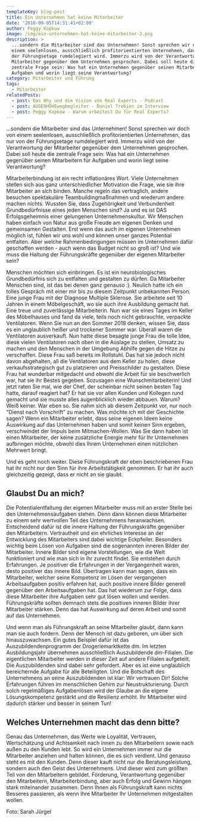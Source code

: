 ```yaml
---
templateKey: blog-post
title: Ein Unternehmen hat keine Mitarbeiter
date: '2018-09-05T14:31:41+02:00'
author: Peggy Kopkow
image: /img/ein-unternehmen-hat-keine-mitarbeiter-2.png
description: >
  ...sondern die Mitarbeiter sind das Unternehmen! Sonst sprechen wir doch von
  einem seelenlosen, ausschließlich profitorientierten Unternehmen, das nur von
  der Führungsetage rumdelegiert wird. Immerzu wird von der Verantwortung der
  Mitarbeiter gegenüber dem Unternehmen gesprochen. Dabei soll heute die
  zentrale Frage sein: Was hat ein Unternehmen gegenüber seinen Mitarbeitern für
  Aufgaben und worin liegt seine Verantwortung?
category: Mitarbeiter und Führung
tags:
  - Mitarbeiter
relatedPosts:
  - post: Das Why und die Vision von Real Experts - Podcast
  - post: AUGENHÖHEwegbegleiter - Daniel Trebien im Interview
  - post: Peggy Kopkow - Warum arbeitest Du für Real Experts?
---
```

...sondern die Mitarbeiter sind das Unternehmen! Sonst sprechen wir doch von einem seelenlosen, ausschließlich profitorientierten Unternehmen, das nur von der Führungsetage rumdelegiert wird. Immerzu wird von der Verantwortung der Mitarbeiter gegenüber dem Unternehmen gesprochen. Dabei soll heute die zentrale Frage sein: Was hat ein Unternehmen gegenüber seinen Mitarbeitern für Aufgaben und worin liegt seine Verantwortung?

Mitarbeiterbindung ist ein recht inflationäres Wort. Viele Unternehmen stellen sich aus ganz unterschiedlicher Motivation die Frage, wie sie ihre Mitarbeiter an sich binden. Manche regeln das vertraglich, andere besuchen spektakuläre Teambuildingmaßnahmen und wiederum andere machen nichts. Wussten Sie, dass Zugehörigkeit und Verbundenheit Grundbedürfnisse eines jeden Menschen sind? Ja und es ist DAS Erfolgsgeheimnis einer gelungenen Unternehmenskultur. Wir Menschen haben einfach von Natur aus große Freude am eigenen Denken und gemeinsamen Gestalten. Erst wenn das auch im eigenen Unternehmen möglich ist, fühlen wir uns wohl und können unser ganzes Potential entfalten. Aber welche Rahmenbedingungen müssen im Unternehmen dafür geschaffen werden - auch wenn das Budget nicht so groß ist? Und wie muss die Haltung der Führungskräfte gegenüber der eigenen Mitarbeiter sein? 

Menschen möchten sich einbringen. Es ist ein neurobiologisches Grundbedürfnis sich zu entfalten und gestalten zu dürfen. Da Mitarbeiter Menschen sind, ist das bei denen ganz genauso :). Neulich hatte ich ein tolles Gespräch mit einer mir bis zu diesem Zeitpunkt unbekannten Person. Eine junge Frau mit der Diagnose Multiple Sklerose. Sie arbeitete seit 10 Jahren in einem Möbelgeschäft, wo sie auch ihre Ausbildung gemacht hat. Eine treue und zuverlässige Mitarbeiterin. Nun war sie eines Tages im Keller des Möbelhauses und fand da viele, teils noch nicht gebrauchte, verpackte Ventilatoren. Wenn Sie nun an den Sommer 2018 denken, wissen Sie, dass es ein unglaublich heißer und trockener Sommer war. Überall waren die Ventilatoren ausverkauft. Nun hatte diese besagte junge Frau die tolle Idee, diese vielen Ventilatoren nach oben in die Auslage zu stellen, Umsatz zu machen und den Menschen in der Umgebung Abhilfe gegen die Hitze zu verschaffen. Diese Frau saß bereits im Rollstuhl. Das hat sie jedoch nicht davon abgehalten, all die Ventilatoren aus dem Keller zu holen, diese verkaufsstrategisch gut zu platzieren und Preisschilder zu gestalten. Diese Frau hat wunderbar mitgedacht und obwohl die Arbeit für sie beschwerlich war, hat sie ihr Bestes gegeben. Sozusagen eine Wunschmitarbeiterin! Und jetzt raten Sie mal, wie der Chef, der scheinbar nicht seinen besten Tag hatte, darauf reagiert hat? Er hat sie vor allen Kunden und Kollegen rund gemacht und sie musste alles augenblicklich wieder abbauen. Warum? Weiß keiner. War eben so. Sie nahm sich ab diesem Zeitpunkt vor, nur noch “Dienst nach Vorschrift” zu machen. Was möchte ich mit der Geschichte sagen? Wenn ein Mitarbeiter erlebt, dass seine eigenen Ideen keine Auswirkung auf das Unternehmen haben und somit keinen Sinn  ergeben, verschwindet der Impuls beim Mitmachen-Wollen. Was Sie dann haben ist einen Mitarbeiter, der keine zusätzliche Energie mehr für Ihr Unternehmen aufbringen möchte, obwohl dies Ihrem Unternehmen einen nützlichen Mehrwert bringt. 

Und es geht noch weiter. Diese Führungskraft der eben beschriebenen Frau hat ihr nicht nur den Sinn für ihre Arbeitstätigkeit genommen. Er hat ihr auch gleichzeitig gezeigt, dass er nicht an sie glaubt.

## Glaubst Du an mich?

Die Potentialentfaltung der eigenen Mitarbeiter muss mit an erster Stelle bei den Unternehmensaufgaben stehen. Denn dann können diese Mitarbeiter zu einem sehr wertvollen Teil des Unternehmens heranwachsen. Entscheidend dafür ist die innere Haltung der Führungskräfte gegenüber den Mitarbeitern. Vertrautheit und ein ehrliches Interesse an der Entwicklung des Mitarbeiters sind dabei wichtige Eckpfeiler. Besonders wichtig beim Lösen von Aufgaben sind die sogenannten inneren Bilder der Mitarbeiter. Innere Bilder sind eigene Vorstellungen, wie die Welt funktioniert und wie man sich in ihr zurecht findet. Sie entstehen durch Erfahrungen. Je positiver die Erfahrungen in der Vergangenheit waren, desto positiver das innere Bild. Übertragen kann man sagen, dass ein Mitarbeiter, welcher seine Kompetenz im Lösen der vergangenen Arbeitsaufgaben positiv erfahren hat, auch positive innere Bilder generell gegenüber den Arbeitsaufgaben hat. Das hat wiederum zur Folge, dass diese Mitarbeiter ihre Aufgaben sehr gut lösen wollen und werden. Führungskräfte sollten demnach stets  die positiven inneren Bilder ihrer Mitarbeiter stärken. Denn das hat Auswirkung auf deren Arbeit und somit auf das Unternehmen. 

Und wenn man als Führungskraft an seine Mitarbeiter glaubt, dann kann man sie auch fordern. Denn der Mensch ist dazu geboren, um über sich hinauszuwachsen. Ein gutes Beispiel dafür ist das Auszubildendenprogramm der Drogeriemarktkette dm. Im letzten Ausbildungsjahr übernehmen ausschließlich Auszubildende dm-Filialen. Die eigentlichen Mitarbeiter werden in dieser Zeit auf andere Filialen aufgeteilt. Die Auszubildenden sind dabei sehr gefordert. Aber es ist eine unglaublich bereichernde Aufgabe für alle Beteiligten. Und die Botschaft des Unternehmens an seine Auszubildenden ist klar: Wir vertrauen Dir! Solche Erfahrungen führen im menschlichen Gehirn zur Neustrukturierung. Durch solch regelmäßiges Aufgabenlösen wird der Glaube an die eigene Lösungskompetenz gestärkt und die Resilienz erhöht. Ihr Mitarbeiter wird dadurch stärker und besser in seinem Tun!

## Welches Unternehmen macht das denn bitte?

Genau das Unternehmen, das Werte wie Loyalität, Vertrauen, Wertschätzung und Achtsamkeit nach innen zu den Mitarbeitern sowie nach außen zu den Kunden lebt. So wird ein Unternehmen immer nur die Mitarbeiter anziehen und halten können, die es sich verdient. Und genauso steht es mit den Kunden. Denn dieser kauft nicht nur die Beratungsleistung, sondern auch den Geist des Unternehmens. Und dieser wird zum größten Teil von den Mitarbeitern gebildet. Förderung, Verantwortung gegenüber den Mitarbeitern, Mitarbeiterbindung, aber auch Erfolg und Gewinn hängen stark miteinander zusammen. Denn Ihnen als Führungskraft kann nichts Besseres passieren, als wenn Ihre Mitarbeiter Ihr Unternehmen mitgestalten wollen.

Foto: Sarah Jürgel
